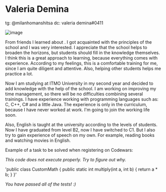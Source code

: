 # Valeria Demina

tg: @milanhomanshitsa
dc: valeria demina#0411

![image](https://github.com/lerchonok/rsschool-cv/assets/91780226/77231d13-125b-4d09-9d96-898425259d0b)

From friends I learned about . I got acquainted with the principles of the school and I was very interested. I appreciate that the school helps to broaden the horizons, but students should fill in the knowledge themselves. I think this is a great approach to learning, because everything comes with experience. According to my feelings, this is a comfortable training for me, since I am quite diligent and attentive. Also, helping other students helps me practice a lot.

Now I am studying at ITMO University in my second year and decided to add knowledge with the help of the school. I am working on improving my time management, so there will be no difficulties combining several trainings. I have experience working with programming languages such as: C, C++, C# and a little Java. The experience is only in the curriculum, because I have never worked at work. I'm going to join the working life soon.

Also, English is taught at the university according to the levels of students. Now I have graduated from level B2, now I have switched to C1. But I also try to gain experience of speech on my own. For example, reading books and watching movies in English.

Example of a task to be solved when registering on Codewars:

*This code does not execute properly. Try to figure out why.*

'public class CustomMath {
    public static int multiply(int a, int b) {
        return a * b;
    }
}'

*You have passed all of the tests! :)*
